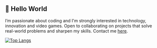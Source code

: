 ## 👋 Hello World
I’m passionate about coding and I'm strongly interested in technology, innovation and video games. Open to collaborating on projects that solve real-world problems and sharpen my skills. Contact me [here](mailto:fanikufran6@gmail.com).

[![Top Langs](https://github-readme-stats.vercel.app/api/top-langs/?username=fanifrancs&langs_count=6&layout=compact)](https://github.com/anuraghazra/github-readme-stats)
